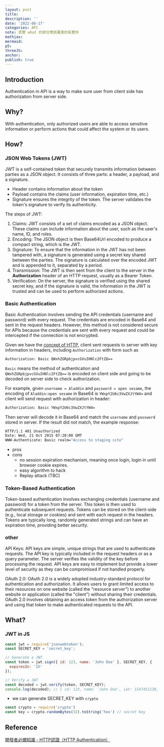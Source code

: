 ```yaml
---
layout: post
title:
description: ''
date: '2022-08-17'
categories: API
note: 其實 what 的部分應該要真的有實作
mathjax:
mermaid:
p5:
threeJS:
anchor:
publish: true
---
```


## Introduction

Authentication in API is a way to make sure user from client side has authorization from server side.

## Why?

With authentication, only authorized users are able to access sensitive information or perform actions that could affect the system or its users.

## How?

### JSON Web Tokens (JWT)

JWT is a self-contained token that securely transmits information between parties as a JSON object. It consists of three parts: a header, a payload, and a signature.
* Header contains information about the token
* Payload contains the claims (user information, expiration time, etc.)
* Signature ensures the integrity of the token. The server validates the token's signature to verify its authenticity.

The steps of JWT:

1. Claims: JWT consists of a set of claims encoded as a JSON object. These claims can include information about the user, such as the user's name, ID, and roles.
2. Encoding: The JSON object is then Base64Url encoded to produce a compact string, which is the JWT.
3. Signature: To ensure that the information in the JWT has not been tampered with, a signature is generated using a secret key shared between the parties. The signature is calculated over the encoded JWT and is appended to it, separated by a period.
4. Transmission: The JWT is then sent from the client to the server in the **Authorization** header of an HTTP request, usually as a Bearer Token.
5. Verification: On the server, the signature is verified using the shared secret key, and if the signature is valid, the information in the JWT is trusted and can be used to perform authorized actions.

### Basic Authentication

Basic Authentication involves sending the API credentials (username and password) with every request. The credentials are encoded in Base64 and sent in the request headers. However, this method is not considered secure for APIs because the credentials are sent with every request and could be intercepted if the connection is not encrypted.

Given we have the [concept of HTTP]({{site.baseurl}}/internet/2021/04/09/http.html), client sent requests to server with key information in headers, including `Authorization` with form such as

```bash
Authorization: Basic QWxhZGRpbjpvcGVuIHNlc2FtZQ==
```

`Basic` means the method of authentication and `QWxhZGRpbjpvcGVuIHNlc2FtZQ==` is encoded on client side and going to be decoded on server side to check authorization.

For example, given `username = Aladdin` and `password = open sesame`, the encoding of `Aladdin:open sesame` in Base64 is `YWxpY2U6c3VwZXJtYW4=` and client will send request with authorization in header:

```bash
Authorization: Basic YWxpY2U6c3VwZXJtYW4=
```

Then server will decode it in Base64 and match the `username` and `password` stored in server. If the result did not match, the example response:

```bash
HTTP/1.1 401 Unauthorized
Date: Wed, 21 Oct 2015 07:28:00 GMT
WWW-Authenticate: Basic realm="Access to staging site"
```

* pros
* cons
  * no session expiration mechanism, meaning once login, login in until browser cookie expires.
  * easy algorithm to hack
  * Replay attack (TBC)

### Token-Based Authentication

Token-based authentication involves exchanging credentials (username and password) for a token from the server. This token is then used to authenticate subsequent requests. Tokens can be stored on the client-side (e.g., local storage or cookies) and sent with each request in the headers. Tokens are typically long, randomly generated strings and can have an expiration time, providing better security.

### other

API Keys:
API keys are simple, unique strings that are used to authenticate requests. The API key is typically included in the request headers or as a query parameter. The server verifies the validity of the key before processing the request. API keys are easy to implement but provide a lower level of security as they can be compromised if not handled properly.

OAuth 2.0:
OAuth 2.0 is a widely adopted industry-standard protocol for authentication and authorization. It allows users to grant limited access to their resources on one website (called the "resource server") to another website or application (called the "client") without sharing their credentials. OAuth 2.0 involves obtaining an access token from the authorization server and using that token to make authenticated requests to the API.

## What?

### JWT in JS

```javascript
const jwt = require('jsonwebtoken');
const SECRET_KEY = 'secret_key';

// Generate a JWT
const token = jwt.sign({ id: 123, name: 'John Doe' }, SECRET_KEY, {
  expiresIn: '1h'
});

// Verify a JWT
const decoded = jwt.verify(token, SECRET_KEY);
console.log(decoded); // { id: 123, name: 'John Doe', iat: 1547451138, exp: 1547454738 }
```

* we can generate SECRET_KEY with `crypto`

```javascript
const crypto = require('crypto')
const key = crypto.randomBytes(32).toString('hex') // secret key
```

## Reference

[開發者必備知識 - HTTP認證（HTTP Authentication）](https://carsonwah.github.io/http-authentication.html)
